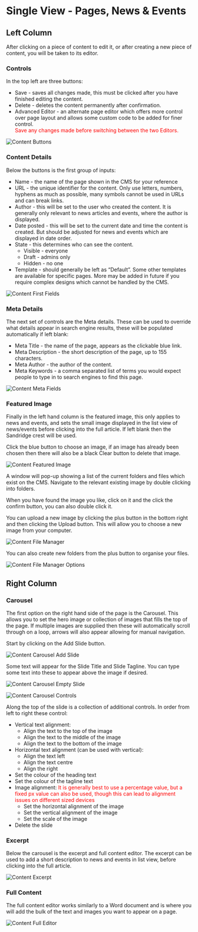 # Single View - Pages, News & Events

## Left Column

After clicking on a piece of content to edit it, or after creating a new piece of content, you will be taken to its editor.

### Controls

In the top left are three buttons:

* Save - saves all changes made, this must be clicked after you have finished editing the content.
* Delete - deletes the content permanently after confirmation.
* Advanced Editor - an alternate page editor which offers more control  over page layout and allows some custom code to be added for finer control. 
<br><span style="color: red;">Save any changes made before switching between the two Editors.</span>

![Content Buttons](../_images/content-buttons.png)

### Content Details

Below the buttons is the first group of inputs:

* Name - the name of the page shown in the CMS for your reference
* URL - the unique identifier for the content. Only use letters, numbers, hyphens as much as possible, many symbols cannot be used in URLs and can break links.
* Author - this will be set to the user who created the content. It is generally only relevant to news articles and events, where the author is displayed.
* Date posted - this will be set to the current date and time the content is created. But should be adjusted for news and events which are displayed in date order.
* State - this determines who can see the content.
    * Visible - everyone
    * Draft - admins only
    * Hidden - no one
* Template - should generally be left as “Default”. Some other templates are available for specific pages. More may be added in future if you require complex designs which cannot be handled by the CMS.

![Content First Fields](../_images/content-first.png)

### Meta Details

The next set of controls are the Meta details. These can be used to override what details appear in search engine results, these will be populated automatically if left blank:

* Meta Title - the name of the page, appears as the clickable blue link.
* Meta Description - the short description of the page, up to 155 characters.
* Meta Author - the author of the content.
* Meta Keywords - a comma separated list of terms you would expect people to type in to search engines to find this page.

![Content Meta Fields](../_images/content-second.png)

### Featured Image

Finally in the left hand column is the featured image, this only applies to news and events, and sets the small image displayed in the list view of news/events before clicking into the full article. If left blank then the Sandridge crest will be used.

Click the blue button to choose an image, if an image has already been chosen then there will also be a black Clear button to delete that image.

![Content Featured Image](../_images/content-third.png)

A window will pop-up showing a list of the current folders and files which exist on the CMS. Navigate to the relevant existing image by double clicking into folders.

When you have found the image you like, click on it and the click the confirm button, you can also double click it.

You can upload a new image by clicking the plus button in the bottom right and then clicking the Upload button. This will allow you to choose a new image from your computer.

![Content File Manager](../_images/content-file-manager.png)

You can also create new folders from the plus button to organise your files.

![Content File Manager Options](../_images/content-file-manager-options.png)

## Right Column


### Carousel

The first option on the right hand side of the page is the Carousel. This allows you to set the hero image or collection of images that fills the top of the page. If multiple images are supplied then these will automatically scroll through on a loop, arrows will also appear allowing for manual navigation. 

Start by clicking on the Add Slide button.

![Content Carousel Add Slide](../_images/content-add-slide.png)

Some text will appear for the Slide Title and Slide Tagline. You can type some text into these to appear above the image if desired.

![Content Carousel Empty Slide](../_images/content-empty-slide.png)

![Content Carousel Controls](../_images/content-slider-controls.png)

Along the top of the slide is a collection of additional controls. In order from left to right these control:

* Vertical text alignment:
    * Align the text to the top of the image
    * Align the text to the middle of the image
    * Align the text to the bottom of the image
* Horizontal text alignment (can be used with vertical):
    * Align the text left
    * Align the text centre
    * Align the right
* Set the colour of the heading text
* Set the colour of the tagline text
* Image alignment: <span style="color: red;">It is generally best to use a percentage value, but a fixed px value can also be used, though this can lead to alignment issues on different sized devices</span>
    * Set the horizontal alignment of the image
    * Set the vertical alignment of the image
    * Set the scale of the image
* Delete the slide

### Excerpt

Below the carousel is the excerpt and full content editor. The excerpt can be used to add a short description to news and events in list view, before clicking into the full article.

![Content Excerpt](../_images/content-excerpt.png)

### Full Content

The full content editor works similarly to a Word document and is where you will add the bulk of the text and images you want to appear on a page.

![Content Full Editor](../_images/content-full-editor.png)